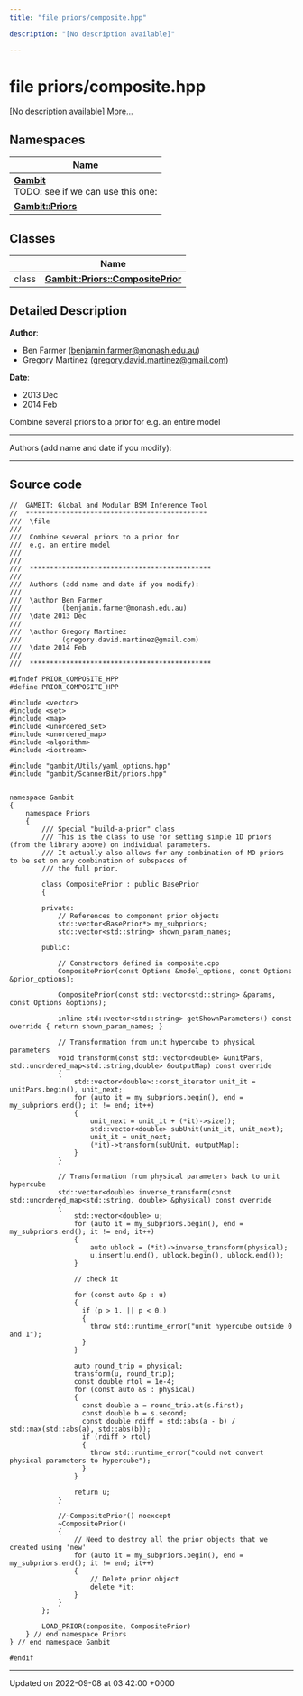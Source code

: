 ```yaml
---
title: "file priors/composite.hpp"

description: "[No description available]"

---
```


# file priors/composite.hpp

[No description available] [More...](#detailed-description)

## Namespaces

| Name           |
| -------------- |
| **[Gambit](/documentation/code/namespaces/namespacegambit/)** <br>TODO: see if we can use this one:  |
| **[Gambit::Priors](/documentation/code/namespaces/namespacegambit_1_1priors/)**  |

## Classes

|                | Name           |
| -------------- | -------------- |
| class | **[Gambit::Priors::CompositePrior](/documentation/code/classes/classgambit_1_1priors_1_1compositeprior/)**  |

## Detailed Description


**Author**: 

  * Ben Farmer ([benjamin.farmer@monash.edu.au](mailto:benjamin.farmer@monash.edu.au)) 
  * Gregory Martinez ([gregory.david.martinez@gmail.com](mailto:gregory.david.martinez@gmail.com)) 


**Date**: 

  * 2013 Dec
  * 2014 Feb


Combine several priors to a prior for e.g. an entire model



------------------

Authors (add name and date if you modify):



------------------




## Source code

```
//  GAMBIT: Global and Modular BSM Inference Tool
//  *********************************************
///  \file
///
///  Combine several priors to a prior for
///  e.g. an entire model
///  
///
///  *********************************************
///
///  Authors (add name and date if you modify):
///   
///  \author Ben Farmer
///          (benjamin.farmer@monash.edu.au)
///  \date 2013 Dec
///
///  \author Gregory Martinez
///          (gregory.david.martinez@gmail.com)
///  \date 2014 Feb
///
///  *********************************************

#ifndef PRIOR_COMPOSITE_HPP
#define PRIOR_COMPOSITE_HPP

#include <vector>
#include <set>
#include <map>
#include <unordered_set>
#include <unordered_map>
#include <algorithm>
#include <iostream>

#include "gambit/Utils/yaml_options.hpp"
#include "gambit/ScannerBit/priors.hpp"


namespace Gambit 
{
    namespace Priors 
    {
        /// Special "build-a-prior" class
        /// This is the class to use for setting simple 1D priors (from the library above) on individual parameters.
        /// It actually also allows for any combination of MD priors to be set on any combination of subspaces of
        /// the full prior.

        class CompositePrior : public BasePrior
        {
                        
        private:
            // References to component prior objects
            std::vector<BasePrior*> my_subpriors;
            std::vector<std::string> shown_param_names;
                
        public:
        
            // Constructors defined in composite.cpp
            CompositePrior(const Options &model_options, const Options &prior_options);
            
            CompositePrior(const std::vector<std::string> &params, const Options &options);
            
            inline std::vector<std::string> getShownParameters() const override { return shown_param_names; }
            
            // Transformation from unit hypercube to physical parameters
            void transform(const std::vector<double> &unitPars, std::unordered_map<std::string,double> &outputMap) const override
            {
                std::vector<double>::const_iterator unit_it = unitPars.begin(), unit_next;
                for (auto it = my_subpriors.begin(), end = my_subpriors.end(); it != end; it++)
                {
                    unit_next = unit_it + (*it)->size();
                    std::vector<double> subUnit(unit_it, unit_next);
                    unit_it = unit_next;
                    (*it)->transform(subUnit, outputMap);
                }
            }

            // Transformation from physical parameters back to unit hypercube
            std::vector<double> inverse_transform(const std::unordered_map<std::string, double> &physical) const override
            {
                std::vector<double> u;
                for (auto it = my_subpriors.begin(), end = my_subpriors.end(); it != end; it++)
                {
                    auto ublock = (*it)->inverse_transform(physical);
                    u.insert(u.end(), ublock.begin(), ublock.end());
                }

                // check it

                for (const auto &p : u)
                {
                  if (p > 1. || p < 0.)
                  {
                    throw std::runtime_error("unit hypercube outside 0 and 1");
                  }
                }

                auto round_trip = physical;
                transform(u, round_trip);
                const double rtol = 1e-4;
                for (const auto &s : physical) 
                {
                  const double a = round_trip.at(s.first);
                  const double b = s.second;
                  const double rdiff = std::abs(a - b) / std::max(std::abs(a), std::abs(b));
                  if (rdiff > rtol)
                  {
                    throw std::runtime_error("could not convert physical parameters to hypercube");
                  }
                }

                return u;        
            }
            
            //~CompositePrior() noexcept
            ~CompositePrior()
            {
                // Need to destroy all the prior objects that we created using 'new'
                for (auto it = my_subpriors.begin(), end = my_subpriors.end(); it != end; it++)
                {  
                    // Delete prior object
                    delete *it;
                }
            }  
        };
            
        LOAD_PRIOR(composite, CompositePrior)
    } // end namespace Priors
} // end namespace Gambit

#endif
```


-------------------------------

Updated on 2022-09-08 at 03:42:00 +0000
